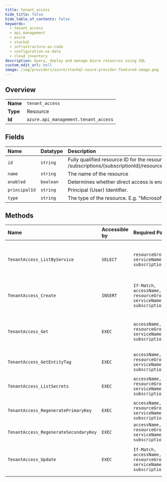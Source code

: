 ```yaml
---
title: tenant_access
hide_title: false
hide_table_of_contents: false
keywords:
  - tenant_access
  - api_management
  - azure    
  - stackql
  - infrastructure-as-code
  - configuration-as-data
  - cloud inventory
description: Query, deploy and manage Azure resources using SQL
custom_edit_url: null
image: /img/providers/azure/stackql-azure-provider-featured-image.png
---
```

  
    

## Overview
<table><tbody>
<tr><td><b>Name</b></td><td><code>tenant_access</code></td></tr>
<tr><td><b>Type</b></td><td>Resource</td></tr>
<tr><td><b>Id</b></td><td><code>azure.api_management.tenant_access</code></td></tr>
</tbody></table>

## Fields
| Name | Datatype | Description |
|:-----|:---------|:------------|
| `id` | `string` | Fully qualified resource ID for the resource. Ex - /subscriptions/&#123;subscriptionId&#125;/resourceGroups/&#123;resourceGroupName&#125;/providers/&#123;resourceProviderNamespace&#125;/&#123;resourceType&#125;/&#123;resourceName&#125; |
| `name` | `string` | The name of the resource |
| `enabled` | `boolean` | Determines whether direct access is enabled. |
| `principalId` | `string` | Principal (User) Identifier. |
| `type` | `string` | The type of the resource. E.g. "Microsoft.Compute/virtualMachines" or "Microsoft.Storage/storageAccounts" |
## Methods
| Name | Accessible by | Required Params | Description |
|:-----|:--------------|:----------------|:------------|
| `TenantAccess_ListByService` | `SELECT` | `resourceGroupName, serviceName, subscriptionId` | Returns list of access infos - for Git and Management endpoints. |
| `TenantAccess_Create` | `INSERT` | `If-Match, accessName, resourceGroupName, serviceName, subscriptionId` | Update tenant access information details. |
| `TenantAccess_Get` | `EXEC` | `accessName, resourceGroupName, serviceName, subscriptionId` | Get tenant access information details without secrets. |
| `TenantAccess_GetEntityTag` | `EXEC` | `accessName, resourceGroupName, serviceName, subscriptionId` | Tenant access metadata |
| `TenantAccess_ListSecrets` | `EXEC` | `accessName, resourceGroupName, serviceName, subscriptionId` | Get tenant access information details. |
| `TenantAccess_RegeneratePrimaryKey` | `EXEC` | `accessName, resourceGroupName, serviceName, subscriptionId` | Regenerate primary access key |
| `TenantAccess_RegenerateSecondaryKey` | `EXEC` | `accessName, resourceGroupName, serviceName, subscriptionId` | Regenerate secondary access key |
| `TenantAccess_Update` | `EXEC` | `If-Match, accessName, resourceGroupName, serviceName, subscriptionId` | Update tenant access information details. |
